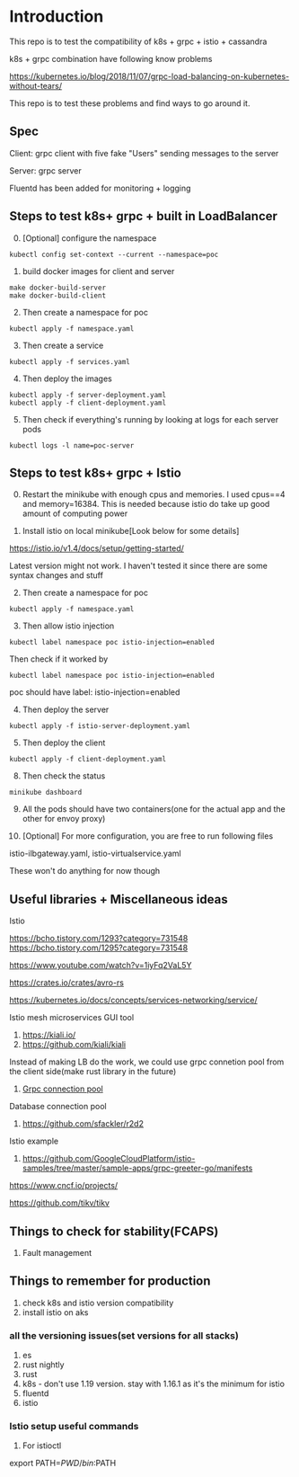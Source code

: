 # Introduction

This repo is to test the compatibility of k8s + grpc + istio + cassandra

k8s + grpc combination have following know problems

https://kubernetes.io/blog/2018/11/07/grpc-load-balancing-on-kubernetes-without-tears/

This repo is to test these problems and find ways to go around it. 

## Spec

Client: grpc client with five fake "Users" sending messages to the server 

Server: grpc server

Fluentd has been added for monitoring + logging

## Steps to test k8s+ grpc + built in LoadBalancer

0. [Optional] configure the namespace

```
kubectl config set-context --current --namespace=poc
```

1. build docker images for client and server 

```
make docker-build-server
make docker-build-client
```

2. Then create a namespace for poc
```
kubectl apply -f namespace.yaml
```
3. Then create a service 
```
kubectl apply -f services.yaml 
```
4. Then deploy the images
```
kubectl apply -f server-deployment.yaml
kubectl apply -f client-deployment.yaml 
```
5. Then check if everything's running by looking at logs for each server pods 
```
kubectl logs -l name=poc-server
```

## Steps to test k8s+ grpc + Istio

0. Restart the minikube with enough cpus and memories. 
I used cpus==4 and memory=16384. This is needed because istio do take up good amount of computing power

1. Install istio on local minikube[Look below for some details]

https://istio.io/v1.4/docs/setup/getting-started/

Latest version might not work. I haven't tested it since there are some syntax changes and stuff 

2. Then create a namespace for poc
```
kubectl apply -f namespace.yaml
```

3. Then allow istio injection
```
kubectl label namespace poc istio-injection=enabled 
```
Then check if it worked by 
```
kubectl label namespace poc istio-injection=enabled 
```
poc should have label: istio-injection=enabled

4. Then deploy the server
```
kubectl apply -f istio-server-deployment.yaml 
```
5. Then deploy the client
```
kubectl apply -f client-deployment.yaml 
```
8. Then check the status
```
minikube dashboard
```

9. All the pods should have two containers(one for the actual app and the other for envoy proxy)

10. [Optional] For more configuration, you are free to run following files

istio-ilbgateway.yaml, istio-virtualservice.yaml 

These won't do anything for now though 

## Useful libraries + Miscellaneous ideas

Istio

https://bcho.tistory.com/1293?category=731548
https://bcho.tistory.com/1295?category=731548

https://www.youtube.com/watch?v=1iyFq2VaL5Y

https://crates.io/crates/avro-rs

https://kubernetes.io/docs/concepts/services-networking/service/

Istio mesh microservices GUI tool
1. https://kiali.io/
2. https://github.com/kiali/kiali


Instead of making LB do the work, we could use grpc connetion pool from the client side(make rust library in the future)
1. [Grpc connection pool](https://github.com/processout/grpc-go-pool/blob/master/pool.go)

Database connection pool
1. https://github.com/sfackler/r2d2

Istio example
1. https://github.com/GoogleCloudPlatform/istio-samples/tree/master/sample-apps/grpc-greeter-go/manifests


https://www.cncf.io/projects/

https://github.com/tikv/tikv

## Things to check for stability(FCAPS)

1. Fault management

## Things to remember for production

1. check k8s and istio version compatibility
2. install istio on aks

###  all the versioning issues(set versions for all stacks)

1. es
2. rust nightly 
3. rust
4. k8s - don't use 1.19 version. stay with 1.16.1 as it's the minimum for istio
5. fluentd
6. istio

### Istio setup useful commands

1. For istioctl

export PATH=$PWD/bin:$PATH
